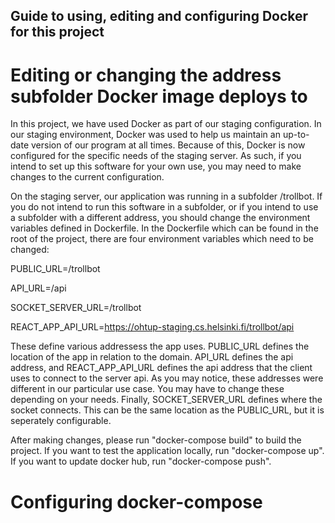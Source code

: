 ## Guide to using, editing and configuring Docker for this project


# Editing or changing the address subfolder Docker image deploys to

In this project, we have used Docker as part of our staging configuration. 
In our staging environment, Docker was used to help us maintain an up-to-date version of our program at all times.
Because of this, Docker is now configured for the specific needs of the staging server. As such, if you intend to set up this software for your own use, you may need to make changes to the current configuration.

On the staging server, our application was running in a subfolder \/trollbot. If you do not intend to run this software in a subfolder, or if you intend to use a subfolder with a different address, you should change the environment variables defined in Dockerfile. 
In the Dockerfile which can be found in the root of the project, there are four environment variables which need to be changed:

PUBLIC_URL=/trollbot

API_URL=/api

SOCKET_SERVER_URL=/trollbot

REACT_APP_API_URL=https://ohtup-staging.cs.helsinki.fi/trollbot/api

These define various addressess the app uses. PUBLIC_URL defines the location of the app in relation to the domain. 
API_URL defines the api address, and REACT_APP_API_URL defines the api address that the client uses to connect to the server api.
As you may notice, these addresses were different in our particular use case. You may have to change these depending on your needs.
Finally, SOCKET_SERVER_URL defines where the socket connects. This can be the same location as the PUBLIC_URL, but it is seperately configurable.

After making changes, please run "docker-compose build" to build the project. If you want to test the application locally, run "docker-compose up". If you want to update docker hub, run "docker-compose push".
 

# Configuring docker-compose